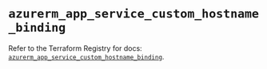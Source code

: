 # `azurerm_app_service_custom_hostname_binding`

Refer to the Terraform Registry for docs: [`azurerm_app_service_custom_hostname_binding`](https://registry.terraform.io/providers/hashicorp/azurerm/4.43.0/docs/resources/app_service_custom_hostname_binding).
